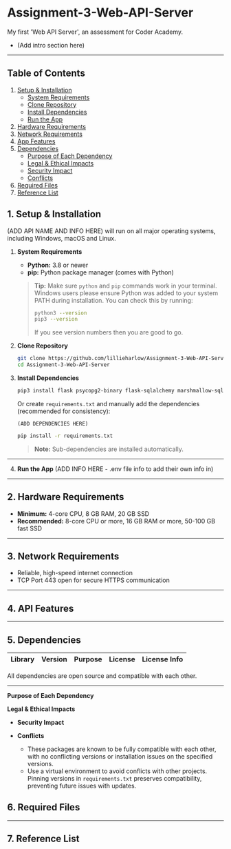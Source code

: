 # Assignment-3-Web-API-Server
My first 'Web API Server', an assessment for Coder Academy.

* (Add intro section here)
<hr>

## Table of Contents
1. [Setup & Installation](#1-setup--installation)
   - [System Requirements](#system-requirements)
   - [Clone Repository](#clone-repository)
   - [Install Dependencies](#install-dependencies)
   - [Run the App](#run-the-app)
2. [Hardware Requirements](#2-hardware-requirements)
3. [Network Requirements](#3-network-requirements)
4. [App Features](#4-app-features)
5. [Dependencies](#5-dependencies)
   - [Purpose of Each Dependency](#purpose-of-each-dependency)
   - [Legal & Ethical Impacts](#legal--ethical-impacts)
   - [Security Impact](#security-impact)
   - [Conflicts](#conflicts)
6. [Required Files](#6-required-files)
7. [Reference List](#7-reference-list)


## 1. Setup & Installation
(ADD API NAME AND INFO HERE) will run on all major operating systems, including Windows, macOS and Linux.

1. **System Requirements**  
   - **Python:** 3.8 or newer  
   - **pip:** Python package manager (comes with Python)

   > **Tip:** Make sure `python` and `pip` commands work in your terminal. Windows users please ensure Python was added to your system PATH during installation. You can check this by running:
   > ```bash
   > python3 --version
   > pip3 --version
   > ```
   > If you see version numbers then you are good to go.

2. **Clone Repository**
   ```bash
   git clone https://github.com/lillieharlow/Assignment-3-Web-API-Server.git
   cd Assignment-3-Web-API-Server
   ```
3. **Install Dependencies**
   ```bash
   pip3 install flask psycopg2-binary flask-sqlalchemy marshmallow-sqlalchemy python-dotenv
   ```
   Or create `requirements.txt` and manually add the dependencies (recommended for consistency):
   ```
   (ADD DEPENDENCIES HERE)
   ```
   ```bash
   pip install -r requirements.txt
   ```
   > **Note:** Sub-dependencies are installed automatically.
<hr>

4. **Run the App**
(ADD INFO HERE - .env file info to add their own info in)

<hr>

## 2. Hardware Requirements
- **Minimum:** 4-core CPU, 8 GB RAM, 20 GB SSD
- **Recommended:** 8-core CPU or more, 16 GB RAM or more, 50-100 GB fast SSD
<hr>

## 3. Network Requirements
- Reliable, high-speed internet connection
- TCP Port 443 open for secure HTTPS communication
<hr>

## 4. API Features


<hr>

## 5. Dependencies

| Library           | Version  | Purpose                               | License      | License Info                         |
|-------------------|----------|---------------------------------------|--------------|--------------------------------------|


All dependencies are open source and compatible with each other.
<hr>

**Purpose of Each Dependency**


**Legal & Ethical Impacts**  


- **Security Impact** 


- **Conflicts**
   - These packages are known to be fully compatible with each other, with no conflicting versions or installation issues on the specified versions.
   - Use a virtual environment to avoid conflicts with other projects. Pinning versions in `requirements.txt` preserves compatibility, preventing future issues with updates.

## 6. Required Files


<hr>

## 7. Reference List
